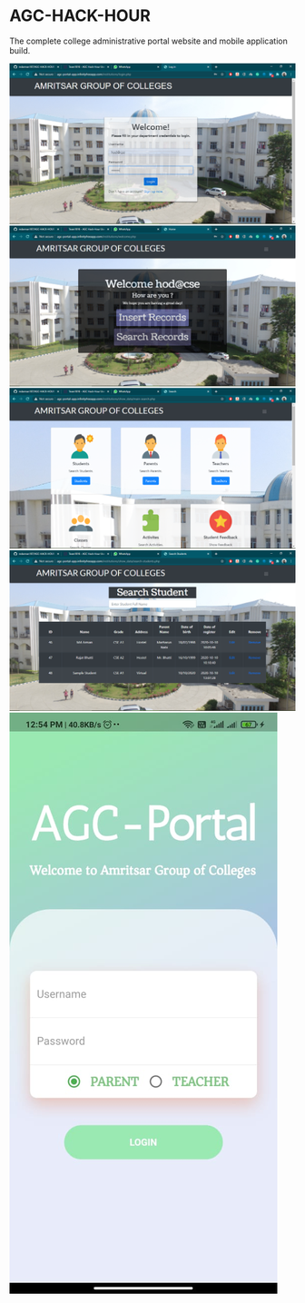# AGC-HACK-HOUR
The complete college administrative portal website and mobile application build.

![Image](adminwebsite.png)  ![Image](admin1.png) ![Image](admin2.png) ![Image](admin3.png)
![Image](flutterApp.jpeg)

